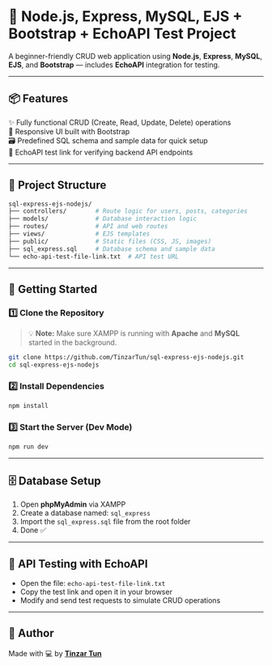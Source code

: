 # 🧪 Node.js, Express, MySQL, EJS + Bootstrap + EchoAPI Test Project

A beginner-friendly CRUD web application using **Node.js**, **Express**, **MySQL**, **EJS**, and **Bootstrap** — includes **EchoAPI** integration for testing.

---

## 📦 Features

✨ Fully functional CRUD (Create, Read, Update, Delete) operations  
🎨 Responsive UI built with Bootstrap  
🗃️ Predefined SQL schema and sample data for quick setup  
🧪 EchoAPI test link for verifying backend API endpoints

---

## 📂 Project Structure

```bash
sql-express-ejs-nodejs/
├── controllers/        # Route logic for users, posts, categories
├── models/             # Database interaction logic
├── routes/             # API and web routes
├── views/              # EJS templates
├── public/             # Static files (CSS, JS, images)
├── sql_express.sql     # Database schema and sample data
└── echo-api-test-file-link.txt  # API test URL
```

---

## 🚀 Getting Started

### 1️⃣ Clone the Repository

> 💡 **Note:** Make sure XAMPP is running with **Apache** and **MySQL** started in the background.

```bash
git clone https://github.com/TinzarTun/sql-express-ejs-nodejs.git
cd sql-express-ejs-nodejs
```

### 2️⃣ Install Dependencies

```bash
npm install
```

### 3️⃣ Start the Server (Dev Mode)

```bash
npm run dev
```

---

## 🗄️ Database Setup

1. Open **phpMyAdmin** via XAMPP  
2. Create a database named: `sql_express`  
3. Import the `sql_express.sql` file from the root folder  
4. Done ✅

---

## 🔗 API Testing with EchoAPI

- Open the file: `echo-api-test-file-link.txt`
- Copy the test link and open it in your browser
- Modify and send test requests to simulate CRUD operations

---

## 🙌 Author

Made with 💻 by [**Tinzar Tun**](https://github.com/TinzarTun)
